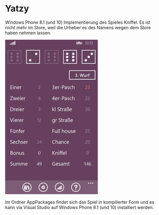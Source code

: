 # Yatzy
Windows Phone 8.1 (und 10) Implementierung des Spieles Kniffel. Es ist nicht mehr im Store, weil die Urheber es des Namens wegen dem Store haben nehmen lassen.

<img src="screenshots/1.1.png" alt="drawing" width="300"/>

Im Ordner AppPackages findet sich das Spiel in kompilierter Form und es kann via Visual Studio auf Windows Phone 8.1 (und 10) installiert werden.
